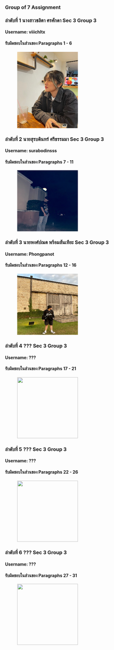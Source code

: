 ### Group of 7 Assignment

### ลำดับที่ 1 นางสาวชลิตา ศรศักดา Sec 3 Group 3
#### Username: viiichltx
#### รับผิดชอบในส่วนของ Paragraphs 1 - 6
<figure>
    <img src="./media/chalita.jpg" width="200" height="250">
</figure>


### ลำดับที่ 2 นายสุรบดินทร์ ศรีธรรมมา Sec 3 Group 3
#### Username: surabodinsss
#### รับผิดชอบในส่วนของ Paragraphs 7 - 11
<figure>
    <img src="./media/Surabodin.jpg" width="200" height="200">
</figure>


### ลำดับที่ 3 นายพงศ์ปณต พร้อมสันเทียะ Sec 3 Group 3
#### Username: Phongpanot
#### รับผิดชอบในส่วนของ Paragraphs 12 - 16
<figure>
    <img src="./media/Phongpanot.jpg" width="200" height="200">
</figure>


### ลำดับที่ 4 ??? Sec 3 Group 3
#### Username: ???
#### รับผิดชอบในส่วนของ Paragraphs 17 - 21
<figure>
    <img src="./media/???.jpg" width="200" height="200">
</figure>


### ลำดับที่ 5 ??? Sec 3 Group 3
#### Username: ???
#### รับผิดชอบในส่วนของ Paragraphs 22 - 26
<figure>
    <img src="./media/???.jpg" width="200" height="200">
</figure>


### ลำดับที่ 6 ??? Sec 3 Group 3
#### Username: ???
#### รับผิดชอบในส่วนของ Paragraphs 27 - 31
<figure>
    <img src="./profile_team/???.jpg" width="200" height="200">
</figure>
